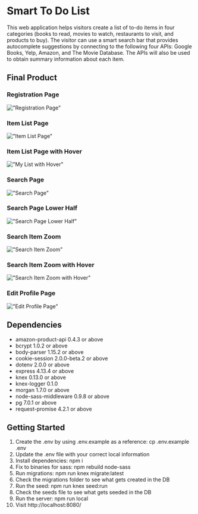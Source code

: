# Smart To Do List

This web application helps visitors create a list of to-do items in four categories (books to read, movies to watch, restaurants to visit, and products to buy).  The visitor can use a smart search bar that provides autocomplete suggestions by connecting to the following four APIs: Google Books, Yelp, Amazon, and The Movie Database. The APIs will also be used to obtain summary information about each item.

## Final Product

### Registration Page
!["Registration Page"]()

### Item List Page
!["Item List Page"]()

### Item List Page with Hover
!["My List with Hover"]()

### Search Page
!["Search Page"]()

### Search Page Lower Half
!["Search Page Lower Half"]()

### Search Item Zoom
!["Search Item Zoom"]()

### Search Item Zoom with Hover
!["Search Item Zoom with Hover"]()

### Edit Profile Page
!["Edit Profile Page"]()


## Dependencies

- amazon-product-api 0.4.3 or above
- bcrypt 1.0.2 or above
- body-parser 1.15.2 or above
- cookie-session 2.0.0-beta.2 or above
- dotenv 2.0.0 or above
- express 4.13.4  or above
- knex 0.13.0 or above
- knex-logger 0.1.0
- morgan 1.7.0 or above
- node-sass-middleware 0.9.8 or above
- pg 7.0.1 or above
- request-promise 4.2.1 or above

## Getting Started

1. Create the .env by using .env.example as a reference: cp .env.example .env
2. Update the .env file with your correct local information
3. Install dependencies: npm i
4. Fix to binaries for sass: npm rebuild node-sass
5. Run migrations: npm run knex migrate:latest
6. Check the migrations folder to see what gets created in the DB
7. Run the seed: npm run knex seed:run
8. Check the seeds file to see what gets seeded in the DB
9. Run the server: npm run local
10. Visit http://localhost:8080/
